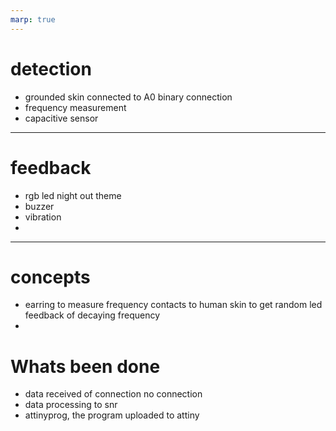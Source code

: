 ```yaml
---
marp: true
---
```


# detection
- grounded skin connected to A0 binary connection
- frequency measurement
- capacitive sensor
---
# feedback
- rgb led night out theme 
- buzzer 
- vibration
- 

---
# concepts
- earring to measure frequency contacts to human skin to get random led feedback of decaying frequency
- 
<!-- ![images](image.png) -->
# Whats been done
- data received of connection no connection
- data processing to snr
- attinyprog, the program uploaded to attiny
